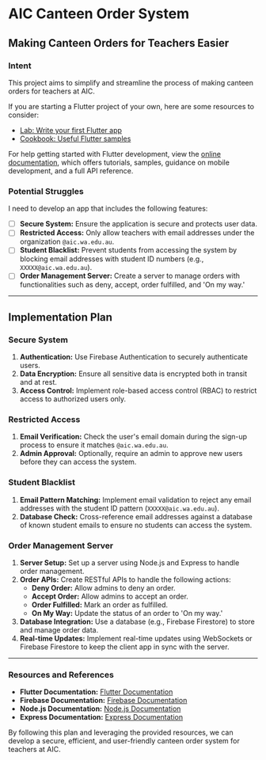 # AIC Canteen Order System

## Making Canteen Orders for Teachers Easier

### Intent

This project aims to simplify and streamline the process of making canteen orders for teachers at AIC.

If you are starting a Flutter project of your own, here are some resources to consider:

- [Lab: Write your first Flutter app](https://docs.flutter.dev/get-started/codelab)
- [Cookbook: Useful Flutter samples](https://docs.flutter.dev/cookbook)

For help getting started with Flutter development, view the [online documentation](https://docs.flutter.dev/), which offers tutorials, samples, guidance on mobile development, and a full API reference.

### Potential Struggles

I need to develop an app that includes the following features:

- [ ] **Secure System:** Ensure the application is secure and protects user data.
- [ ] **Restricted Access:** Only allow teachers with email addresses under the organization `@aic.wa.edu.au`.
- [ ] **Student Blacklist:** Prevent students from accessing the system by blocking email addresses with student ID numbers (e.g., `XXXXX@aic.wa.edu.au`).
- [ ] **Order Management Server:** Create a server to manage orders with functionalities such as deny, accept, order fulfilled, and 'On my way.'

---

## Implementation Plan

### Secure System
1. **Authentication:** Use Firebase Authentication to securely authenticate users.
2. **Data Encryption:** Ensure all sensitive data is encrypted both in transit and at rest.
3. **Access Control:** Implement role-based access control (RBAC) to restrict access to authorized users only.

### Restricted Access
1. **Email Verification:** Check the user's email domain during the sign-up process to ensure it matches `@aic.wa.edu.au`.
2. **Admin Approval:** Optionally, require an admin to approve new users before they can access the system.

### Student Blacklist
1. **Email Pattern Matching:** Implement email validation to reject any email addresses with the student ID pattern (`XXXXX@aic.wa.edu.au`).
2. **Database Check:** Cross-reference email addresses against a database of known student emails to ensure no students can access the system.

### Order Management Server
1. **Server Setup:** Set up a server using Node.js and Express to handle order management.
2. **Order APIs:** Create RESTful APIs to handle the following actions:
   - **Deny Order:** Allow admins to deny an order.
   - **Accept Order:** Allow admins to accept an order.
   - **Order Fulfilled:** Mark an order as fulfilled.
   - **On My Way:** Update the status of an order to 'On my way.'
3. **Database Integration:** Use a database (e.g., Firebase Firestore) to store and manage order data.
4. **Real-time Updates:** Implement real-time updates using WebSockets or Firebase Firestore to keep the client app in sync with the server.

---

### Resources and References

- **Flutter Documentation:** [Flutter Documentation](https://docs.flutter.dev/)
- **Firebase Documentation:** [Firebase Documentation](https://firebase.google.com/docs)
- **Node.js Documentation:** [Node.js Documentation](https://nodejs.org/en/docs/)
- **Express Documentation:** [Express Documentation](https://expressjs.com/en/starter/installing.html)

By following this plan and leveraging the provided resources, we can develop a secure, efficient, and user-friendly canteen order system for teachers at AIC.